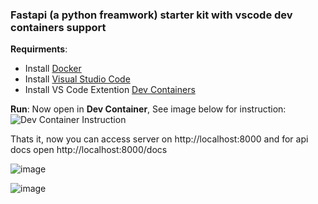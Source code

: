 ### Fastapi (a python freamwork) starter kit with vscode dev containers support

**Requirments**:
- Install [Docker](https://www.docker.com/)
- Install [Visual Studio Code](https://code.visualstudio.com/)
- Install VS Code Extention [Dev Containers](https://marketplace.visualstudio.com/items?itemName=ms-vscode-remote.remote-containers)

**Run**:
Now open in **Dev Container**, See image below for instruction:
![Dev Container Instruction](https://github.com/user-attachments/assets/e9b74691-8a57-4d16-a9a7-529e4191d39e)

Thats it, now you can access server on  http://localhost:8000 and for api docs open http://localhost:8000/docs

![image](https://github.com/user-attachments/assets/3a9ad1e5-c0dc-46eb-8bdc-f960e3ed038d)

![image](https://github.com/user-attachments/assets/04a2d7db-42f7-455a-b16a-74ca7e24c381)

#